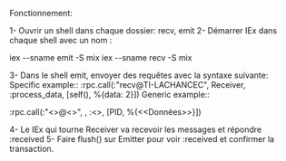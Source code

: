 Fonctionnement:

1- Ouvrir un shell dans chaque dossier: recv, emit
2- Démarrer IEx dans chaque shell avec un nom :

iex --sname emit -S mix
iex --sname recv -S mix

3- Dans le shell emit, envoyer des requêtes avec la syntaxe suivante:
Specific example::
:rpc.call(:"recv@TI-LACHANCEC", Receiver, :process_data, [self(), %{data: 2}])
Generic example::

:rpc.call(:"<<Nom IEx>>@<<Hostname>>", <Module>, :<<fonction>>, [PID, %{<<Données>>}])

4- Le IEx qui tourne Receiver va recevoir les messages et répondre :received 
5- Faire flush() sur Emitter pour voir :received et confirmer la transaction.